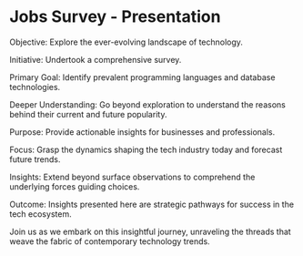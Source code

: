# Jobs Survey - Presentation

Objective: Explore the ever-evolving landscape of technology.

Initiative: Undertook a comprehensive survey.

Primary Goal: Identify prevalent programming languages and database technologies.

Deeper Understanding: Go beyond exploration to understand the reasons behind their current and future popularity.

Purpose: Provide actionable insights for businesses and professionals.

Focus: Grasp the dynamics shaping the tech industry today and forecast future trends.

Insights: Extend beyond surface observations to comprehend the underlying forces guiding choices.

Outcome: Insights presented here are strategic pathways for success in the tech ecosystem.

Join us as we embark on this insightful journey, unraveling the threads that weave the fabric of contemporary technology trends.
